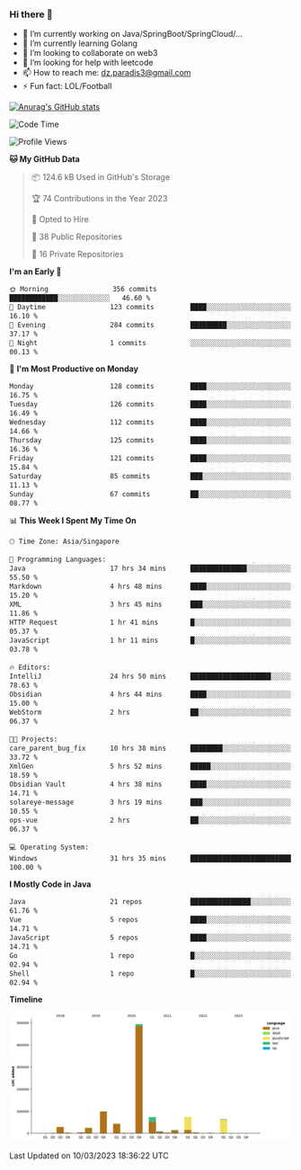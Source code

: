 ### Hi there 👋

- 🔭 I’m currently working on Java/SpringBoot/SpringCloud/...
- 🌱 I’m currently learning Golang
- 👯 I’m looking to collaborate on web3
- 🤔 I’m looking for help with leetcode
- 📫 How to reach me: dz.paradis3@gmail.com
- ⚡ Fun fact: LOL/Football

[![Anurag's GitHub stats](https://github-readme-stats.vercel.app/api?username=xiumu2017&show_icons=true&theme=radical)](https://github.com/anuraghazra/github-readme-stats)

<!--
**xiumu2017/xiumu2017** is a ✨ _special_ ✨ repository because its `README.md` (this file) appears on your GitHub profile.

Here are some ideas to get you started:

- 🔭 I’m currently working on ...
- 🌱 I’m currently learning ...
- 👯 I’m looking to collaborate on ...
- 🤔 I’m looking for help with ...
- 💬 Ask me about ...
- 📫 How to reach me: ...
- 😄 Pronouns: ...
- ⚡ Fun fact: ...
-->

<!--START_SECTION:waka-->
![Code Time](http://img.shields.io/badge/Code%20Time-1%2C248%20hrs%2022%20mins-blue)

![Profile Views](http://img.shields.io/badge/Profile%20Views-16-blue)

**🐱 My GitHub Data** 

> 📦 124.6 kB Used in GitHub's Storage 
 > 
> 🏆 74 Contributions in the Year 2023
 > 
> 💼 Opted to Hire
 > 
> 📜 38 Public Repositories 
 > 
> 🔑 16 Private Repositories 
 > 
**I'm an Early 🐤** 

```text
🌞 Morning                356 commits         ████████████░░░░░░░░░░░░░   46.60 % 
🌆 Daytime                123 commits         ████░░░░░░░░░░░░░░░░░░░░░   16.10 % 
🌃 Evening                284 commits         █████████░░░░░░░░░░░░░░░░   37.17 % 
🌙 Night                  1 commits           ░░░░░░░░░░░░░░░░░░░░░░░░░   00.13 % 
```
📅 **I'm Most Productive on Monday** 

```text
Monday                   128 commits         ████░░░░░░░░░░░░░░░░░░░░░   16.75 % 
Tuesday                  126 commits         ████░░░░░░░░░░░░░░░░░░░░░   16.49 % 
Wednesday                112 commits         ████░░░░░░░░░░░░░░░░░░░░░   14.66 % 
Thursday                 125 commits         ████░░░░░░░░░░░░░░░░░░░░░   16.36 % 
Friday                   121 commits         ████░░░░░░░░░░░░░░░░░░░░░   15.84 % 
Saturday                 85 commits          ███░░░░░░░░░░░░░░░░░░░░░░   11.13 % 
Sunday                   67 commits          ██░░░░░░░░░░░░░░░░░░░░░░░   08.77 % 
```


📊 **This Week I Spent My Time On** 

```text
🕑︎ Time Zone: Asia/Singapore

💬 Programming Languages: 
Java                     17 hrs 34 mins      ██████████████░░░░░░░░░░░   55.50 % 
Markdown                 4 hrs 48 mins       ████░░░░░░░░░░░░░░░░░░░░░   15.20 % 
XML                      3 hrs 45 mins       ███░░░░░░░░░░░░░░░░░░░░░░   11.86 % 
HTTP Request             1 hr 41 mins        █░░░░░░░░░░░░░░░░░░░░░░░░   05.37 % 
JavaScript               1 hr 11 mins        █░░░░░░░░░░░░░░░░░░░░░░░░   03.78 % 

🔥 Editors: 
IntelliJ                 24 hrs 50 mins      ████████████████████░░░░░   78.63 % 
Obsidian                 4 hrs 44 mins       ████░░░░░░░░░░░░░░░░░░░░░   15.00 % 
WebStorm                 2 hrs               ██░░░░░░░░░░░░░░░░░░░░░░░   06.37 % 

🐱‍💻 Projects: 
care_parent_bug_fix      10 hrs 38 mins      ████████░░░░░░░░░░░░░░░░░   33.72 % 
XmlGen                   5 hrs 52 mins       █████░░░░░░░░░░░░░░░░░░░░   18.59 % 
Obsidian Vault           4 hrs 38 mins       ████░░░░░░░░░░░░░░░░░░░░░   14.71 % 
solareye-message         3 hrs 19 mins       ███░░░░░░░░░░░░░░░░░░░░░░   10.55 % 
ops-vue                  2 hrs               ██░░░░░░░░░░░░░░░░░░░░░░░   06.37 % 

💻 Operating System: 
Windows                  31 hrs 35 mins      █████████████████████████   100.00 % 
```

**I Mostly Code in Java** 

```text
Java                     21 repos            ███████████████░░░░░░░░░░   61.76 % 
Vue                      5 repos             ████░░░░░░░░░░░░░░░░░░░░░   14.71 % 
JavaScript               5 repos             ████░░░░░░░░░░░░░░░░░░░░░   14.71 % 
Go                       1 repo              █░░░░░░░░░░░░░░░░░░░░░░░░   02.94 % 
Shell                    1 repo              █░░░░░░░░░░░░░░░░░░░░░░░░   02.94 % 
```



**Timeline**

![Lines of Code chart](https://raw.githubusercontent.com/xiumu2017/xiumu2017/main/assets/bar_graph.png)


 Last Updated on 10/03/2023 18:36:22 UTC
<!--END_SECTION:waka-->
